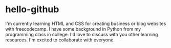 # hello-github
I'm currently learning HTML and CSS for creating business or blog websites with freecodecamp. I have some background in Python from my programming class in college. 
I'd love to discuss with you other learning resources. 
I'm excited to collaborate with everyone.
